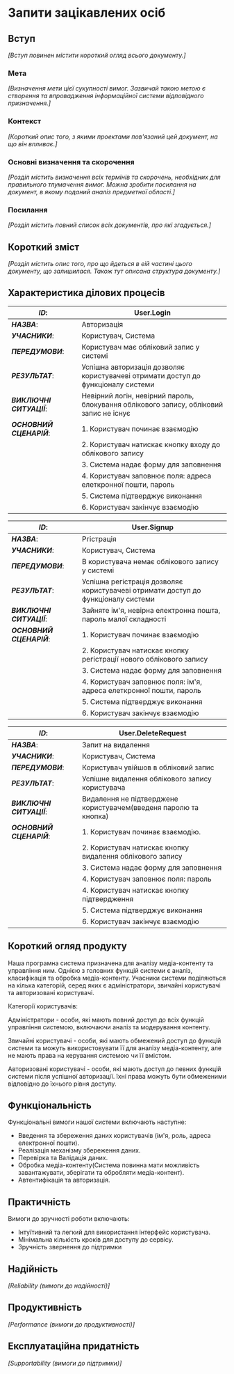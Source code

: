 # Запити зацікавлених осіб

## Вступ

*[Вступ повинен містити короткий огляд всього документу.]*

### Мета 

*[Визначення мети цієї сукупності вимог. Зазвичай такою метою є створення та впровадження 
 інформаційної системи відповідного призначення.]*

### Контекст

*[Короткий опис того, з якими проектами пов'язаний цей документ, на що він впливає.]*


### Основні визначення та скорочення

*[Розділ містить визначення всіх термінів та скорочень, необхідних для правильного
тлумачення вимог. Можна зробити посилання на документ, в якому поданий аналіз предметної області.]*


### Посилання

*[Розділ містить повний список всіх документів, про які згадується.]*


## Короткий зміст

*[Розділ містить опис того, про що йдеться в еій частині цього документу, що залишилася. 
Також тут описана структура документу.]*

## Характеристика ділових процесів

   
| ***ID***:                | User.Login |
|--------------------------|---|
| ***НАЗВА***:             | Авторизація |
| ***УЧАСНИКИ***:          | Користувач, Система |
| ***ПЕРЕДУМОВИ***:        | Користувач має обліковий запис у системі |
| ***РЕЗУЛЬТАТ***:         | Успішна авторизація дозволяє користувачеві отримати доступ до функціоналу системи |
| ***ВИКЛЮЧНІ СИТУАЦІЇ***: | Невірний логін, невірний пароль, блокування облікового запису, обліковий запис не існує |
| ***ОСНОВНИЙ СЦЕНАРІЙ***: | 1. Користувач починає взаємодію |
|                          | 2. Користувач натискає кнопку входу до облікового запису |
|                          | 3. Система надає форму для заповнення |
|                          | 4. Користувач заповнює поля: адреса елеткронної пошти, пароль |
|                          | 5. Система підтверджує виконання |
|                          | 6. Користувач закінчує взаємодію |

| ***ID***:                | User.Signup |
|--------------------------|---|
| ***НАЗВА***:             | Ргістрація |
| ***УЧАСНИКИ***:          | Користувач, Система |
| ***ПЕРЕДУМОВИ***:        | В користувача немає облікового запису у системі |
| ***РЕЗУЛЬТАТ***:         | Успішна регістрація дозволяє користувачеві отримати доступ до функціоналу системи |
| ***ВИКЛЮЧНІ СИТУАЦІЇ***: | Зайняте ім'я, невірна електронна пошта, пароль малої складності |
| ***ОСНОВНИЙ СЦЕНАРІЙ***: | 1. Користувач починає взаємодію |
|                          | 2. Користувач натискає кнопку регістрації нового облікового запису |
|                          | 3. Система надає форму для заповнення |
|                          | 4. Користувач заповнює поля: ім'я, адреса елеткронної пошти, пароль |
|                          | 5. Система підтверджує виконання |
|                          | 6. Користувач закінчує взаємодію |

| ***ID***:                | User.DeleteRequest |
|--------------------------|---|
| ***НАЗВА***:             | Запит на видалення |
| ***УЧАСНИКИ***:          | Користувач, Система |
| ***ПЕРЕДУМОВИ***:        | Користувач увійшов в обліковий запис |
| ***РЕЗУЛЬТАТ***:         | Успішне видалення облікового запису користувача |
| ***ВИКЛЮЧНІ СИТУАЦІЇ***: | Видалення не підтверджене користувачем(введеня паролю та кнопка) |
| ***ОСНОВНИЙ СЦЕНАРІЙ***: | 1. Користувач починає взаємодію. |
|                          | 2. Користувач натискає кнопку видалення облікового запису |
|                          | 3. Система надає форму для заповнення |
|                          | 4. Користувач заповнює поля: пароль |
|                          | 4. Користувач натискає кнопку підтвердження |
|                          | 5. Система підтверджує виконання |
|                          | 6. Користувач закінчує взаємодію |

## Короткий огляд продукту

Наша програмна система призначена для аналізу медіа-контенту та управління ним. Однією з головних функцій системи є аналіз, класифікація та обробка медіа-контенту. Учасники системи поділяються на кілька категорій, серед яких є адміністратори, звичайні користувачі та авторизовані користувачі.

Категорії користувачів:

Адміністратори - особи, які мають повний доступ до всіх функцій управління системою, включаючи аналіз та модерування контенту.

Звичайні користувачі - особи, які мають обмежений доступ до функцій системи та можуть використовувати її для аналізу медіа-контенту, але не мають права на керування системою чи її вмістом.

Авторизовані користувачі - особи, які мають доступ до певних функцій системи після успішної авторизації. їхні права можуть бути обмеженими відповідно до їхнього рівня доступу.

## Функціональність

Функціональні вимоги нашої системи включають наступне:

- Введення та збереження даних користувачів (ім'я, роль, адреса електронної пошти).
- Реалізація механізму збереження даних.
- Перевірка та Валідація даних.
- Обробка медіа-контенту(Система повинна мати можливість завантажувати, зберігати та обробляти медіа-контент).
- Автентифікація та авторизація.

## Практичність

Вимоги до зручності роботи включають:

- Інтуїтивний та легкий для використання інтерфейс користувача.
- Мінімальна кількість кроків для доступу до сервісу.
- Зручність звернення до підтримки

## Надійність

*[Reliability (вимоги до надійності)]*

## Продуктивність

*[Performance (вимоги до продуктивності)]*

## Експлуатаційна придатність

*[Supportability (вимоги до підтримки)]*
